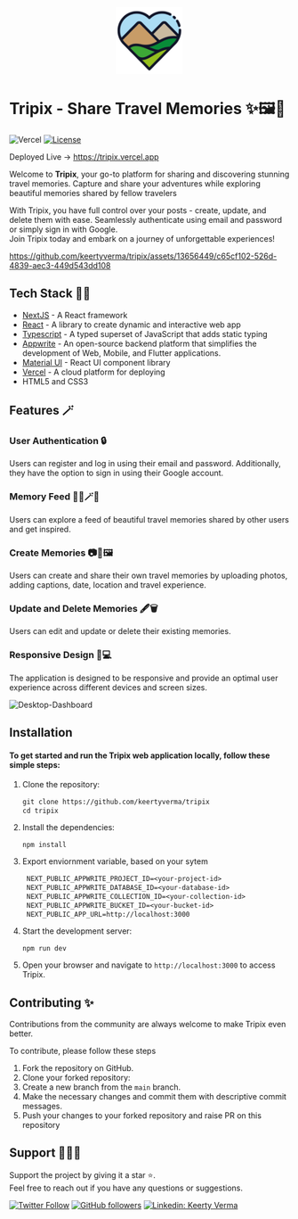 <p align="center">
  <a href="https://tripix.vercel.app/" target="blank"><img src="public\images\logo.png" width="120" alt="tripix" /></a>
</p>

<!-- [![Tripix logo](public\images\logo.png)](https://tripix.vercel.app) -->

# Tripix - Share Travel Memories ✨🖼️📸

![Vercel](https://vercelbadge.vercel.app/api/keertyverma/tripix) [![License](https://img.shields.io/badge/license-MIT-blue.svg)](https://github.com/keertyverma/tripix/blob/main/LICENSE)

Deployed Live -> https://tripix.vercel.app

Welcome to <strong>Tripix</strong>, your go-to platform for sharing and discovering stunning travel memories. Capture and share your adventures while exploring beautiful memories shared by fellow travelers

With Tripix, you have full control over your posts - create, update, and delete them with ease. Seamlessly authenticate using email and password or simply sign in with Google.
<br />Join Tripix today and embark on a journey of unforgettable experiences!

https://github.com/keertyverma/tripix/assets/13656449/c65cf102-526d-4839-aec3-449d543dd108

## Tech Stack 👩‍💻

- [NextJS](https://nextjs.org/) - A React framework
- [React](https://react.dev/) - A library to create dynamic and interactive web app
- [Typescript](https://www.typescriptlang.org/) - A typed superset of JavaScript that adds static typing
- [Appwrite](https://appwrite.io/) - An open-source backend platform that simplifies the development of Web, Mobile, and Flutter applications.
- [Material UI](https://mui.com/) - React UI component library
- [Vercel](https://vercel.com/) - A cloud platform for deploying
- HTML5 and CSS3

## Features 🪄

### <strong>User Authentication 🔒</strong>

Users can register and log in using their email and password. Additionally, they have the option to sign in using their Google account.

### <strong>Memory Feed 👯‍♀️🪄📍</strong>

Users can explore a feed of beautiful travel memories shared by other users and get inspired.

### <strong>Create Memories 📷📸🖼️</strong>

Users can create and share their own travel memories by uploading photos, adding captions, date, location and travel experience.

### <strong>Update and Delete Memories 🖋️🗑️</strong>

Users can edit and update or delete their existing memories.

### <strong>Responsive Design 📱💻</strong>

The application is designed to be responsive and provide an optimal user experience across different devices and screen sizes.

![Desktop-Dashboard](https://github.com/keertyverma/tripix/assets/13656449/5eb3d9d4-5ce3-48af-ad1d-3387aff6ec4d)

## Installation

#### To get started and run the Tripix web application locally, follow these simple steps:

1. Clone the repository:

   ```shell
   git clone https://github.com/keertyverma/tripix
   cd tripix
   ```

2. Install the dependencies:

   ```shell
   npm install
   ```

3. Export enviornment variable, based on your sytem

   ```
    NEXT_PUBLIC_APPWRITE_PROJECT_ID=<your-project-id>
    NEXT_PUBLIC_APPWRITE_DATABASE_ID=<your-database-id>
    NEXT_PUBLIC_APPWRITE_COLLECTION_ID=<your-collection-id>
    NEXT_PUBLIC_APPWRITE_BUCKET_ID=<your-bucket-id>
    NEXT_PUBLIC_APP_URL=http://localhost:3000

   ```

4. Start the development server:

   ```shell
   npm run dev
   ```

5. Open your browser and navigate to `http://localhost:3000` to access Tripix.

## Contributing ✨

Contributions from the community are always welcome to make Tripix even better.

To contribute, please follow these steps

1. Fork the repository on GitHub.
2. Clone your forked repository:
3. Create a new branch from the `main` branch.
4. Make the necessary changes and commit them with descriptive commit messages.
5. Push your changes to your forked repository and raise PR on this repository

## Support 💖👩‍💻

Support the project by giving it a star ⭐.
<br> Feel free to reach out if you have any questions or suggestions.

[![Twitter Follow](https://img.shields.io/twitter/follow/KeertyVerma?style=social)](https://twitter.com/KeertyVerma)
[![GitHub followers](https://img.shields.io/github/followers/keertyverma?style=social)](https://github.com/keertyverma)
[![Linkedin: Keerty Verma](https://img.shields.io/badge/-Keerty%20Verma-blue?style=flat-square&logo=Linkedin&logoColor=white&link=https://www.linkedin.com/in/keertyverma/)](https://www.linkedin.com/in/keertyverma/)
